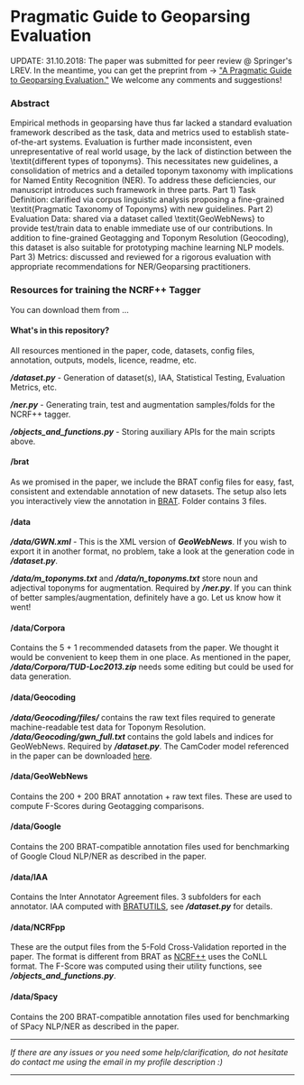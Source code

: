 # Pragmatic Guide to Geoparsing Evaluation

UPDATE: 31.10.2018: The paper was submitted for peer review @ Springer's LREV. In the meantime, you can get the preprint from -> ["A Pragmatic Guide to Geoparsing Evaluation."](https://arxiv.org/abs/1810.12368) We welcome any comments and suggestions!

### Abstract
Empirical methods in geoparsing have thus far lacked a standard evaluation framework described as the task, data and metrics used to establish state-of-the-art systems. Evaluation is further made inconsistent, even unrepresentative of real world usage, by the lack of distinction between the \textit{different types of toponyms}. This necessitates new guidelines, a consolidation of metrics and a detailed toponym taxonomy with implications for Named Entity Recognition (NER). To address these deficiencies, our manuscript introduces such framework in three parts. Part 1) Task Definition: clarified via corpus linguistic analysis proposing a fine-grained \textit{Pragmatic Taxonomy of Toponyms} with new guidelines. Part 2) Evaluation Data: shared via a dataset called \textit{GeoWebNews} to provide test/train data to enable immediate use of our contributions. In addition to fine-grained Geotagging and Toponym Resolution (Geocoding), this dataset is also suitable for prototyping  machine learning NLP models. Part 3) Metrics: discussed and reviewed for a rigorous evaluation with appropriate recommendations for NER/Geoparsing practitioners.

### Resources for training the NCRF++ Tagger
You can download them from ...

#### What's in this repository?
All resources mentioned in the paper, code, datasets, config files, annotation, outputs, models, licence, readme, etc.

***/dataset.py*** - Generation of dataset(s), IAA, Statistical Testing, Evaluation Metrics, etc.

***/ner.py*** - Generating train, test and augmentation samples/folds for the NCRF++ tagger.

***/objects_and_functions.py*** - Storing auxiliary APIs for the main scripts above.

#### /brat
As we promised in the paper, we include the BRAT config files for easy, fast, consistent and extendable annotation of new datasets. The setup also lets you interactively view the annotation in [BRAT](http://brat.nlplab.org/downloads.html). Folder contains 3 files.

#### /data
***/data/GWN.xml*** - This is the XML version of ***GeoWebNews***. If you wish to export it in another format, no problem, take a look at the generation code in ***/dataset.py***.

***/data/m_toponyms.txt*** and ***/data/n_toponyms.txt*** store noun and adjectival toponyms for augmentation. Required by ***/ner.py***. If you can think of better samples/augmentation, definitely have a go. Let us know how it went!

#### /data/Corpora
Contains the 5 + 1 recommended datasets from the paper. We thought it would be convenient to keep them in one place. As mentioned in the paper, ***/data/Corpora/TUD-Loc2013.zip*** needs some editing but could be used for data generation.

#### /data/Geocoding
***/data/Geocoding/files/*** contains the raw text files required to generate machine-readable test data for Toponym Resolution.
***/data/Geocoding/gwn_full.txt*** contains the gold labels and indices for GeoWebNews. Required by ***/dataset.py***. The CamCoder model referenced in the paper can be downloaded [here](https://github.com/milangritta/Geocoding-with-Map-Vector).

#### /data/GeoWebNews
Contains the 200 + 200 BRAT annotation + raw text files. These are used to compute F-Scores during Geotagging comparisons.

#### /data/Google
Contains the 200 BRAT-compatible annotation files used for benchmarking of Google Cloud NLP/NER as described in the paper.

#### /data/IAA
Contains the Inter Annotator Agreement files. 3 subfolders for each annotator. IAA computed with [BRATUTILS](https://github.com/savkov/bratutils), see ***/dataset.py*** for details.

#### /data/NCRFpp
These are the output files from the 5-Fold Cross-Validation reported in the paper. The format is different from BRAT as [NCRF++](https://github.com/jiesutd/NCRFpp) uses the CoNLL format. The F-Score was computed using their utility functions, see ***/objects_and_functions.py***.

#### /data/Spacy
Contains the 200 BRAT-compatible annotation files used for benchmarking of SPacy NLP/NER as described in the paper.

***
*If there are any issues or you need some help/clarification, do not hesitate do contact me using the email in my profile description :)*
***
